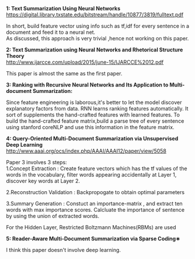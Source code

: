 <b>1: Text Summarization Using Neural Networks  </b>  
https://digital.library.txstate.edu/bitstream/handle/10877/3819/fulltext.pdf  

In short, build feature vector using info such as tf,idf for every sentence in a document and feed it to a neural net.  
As discussed, this approach is very trivial ,hence not working on this paper. 

<b>2: Text Summarization using Neural Networks and Rhetorical Structure Theory </b>  
http://www.ijarcce.com/upload/2015/june-15/IJARCCE%2012.pdf  

This paper is almost the same as the first paper.  

<b>3: Ranking with Recursive Neural Networks and Its Application to Multi-document Summarization:  </b>  

Since feature engineering is laborous,it's better to let the model discover
explanatory factors from data. RNN learns ranking features automatically.
It sort of supplements the hand-crafted features with learned features.
To build the hand-crafted feature matrix,build a parse tree of every sentence using stanford coreNLP and 
use this information in the feature matrix.

<b>4: Query-Oriented Multi-Document Summarization via Unsupervised Deep Learning  </b>  
http://www.aaai.org/ocs/index.php/AAAI/AAAI12/paper/view/5058  

Paper 3 involves 3 steps:  
1.Concept Extraction :  Create feature vectors which has the tf values of the words in the vocabulary, filter words appearing accidentally at Layer 1, discover key words at Layer 2.  
  
2.Reconstruction Validation : Backpropogate to obtain optimal parameters  
  
3.Summary Generation  :  Constuct an importance-matrix , and extract ten words with max importance scores. Calcluate the importance of sentence by using the union of extracted words.  
  
For the Hidden Layer, Restricted Boltzmann Machines(RBMs) are used  

<b>5: Reader-Aware Multi-Document Summarization via Sparse Coding∗  </b>

I think this paper doesn't involve deep learning.  





